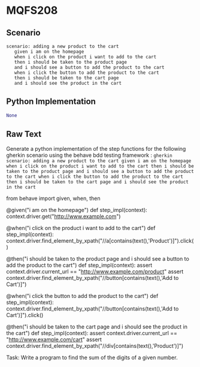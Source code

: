 # MQFS208
## Scenario
```gherkin
scenario: adding a new product to the cart 
   given i am on the homepage 
   when i click on the product i want to add to the cart 
   then i should be taken to the product page 
   and i should see a button to add the product to the cart 
   when i click the button to add the product to the cart 
   then i should be taken to the cart page 
   and i should see the product in the cart
```


## Python Implementation
```python
None
```


## Raw Text
Generate a python implementation of the step functions for the following gherkin scenario using the behave bdd testing framework : ```gherkin scenario: adding a new product to the cart given i am on the homepage when i click on the product i want to add to the cart then i should be taken to the product page and i should see a button to add the product to the cart when i click the button to add the product to the cart then i should be taken to the cart page and i should see the product in the cart ```



from behave import given, when, then

@given("i am on the homepage")
def step_impl(context):
    context.driver.get("http://www.example.com")

@when("i click on the product i want to add to the cart")
def step_impl(context):
    context.driver.find_element_by_xpath("//a[contains(text(),'Product')]").click()

@then("i should be taken to the product page and i should see a button to add the product to the cart")
def step_impl(context):
    assert context.driver.current_url == "http://www.example.com/product"
    assert context.driver.find_element_by_xpath("//button[contains(text(),'Add to Cart')]")

@when("i click the button to add the product to the cart")
def step_impl(context):
    context.driver.find_element_by_xpath("//button[contains(text(),'Add to Cart')]").click()

@then("i should be taken to the cart page and i should see the product in the cart")
def step_impl(context):
    assert context.driver.current_url == "http://www.example.com/cart"
    assert context.driver.find_element_by_xpath("//div[contains(text(),'Product')]")

Task: Write a program to find the sum of the digits of a given number.
